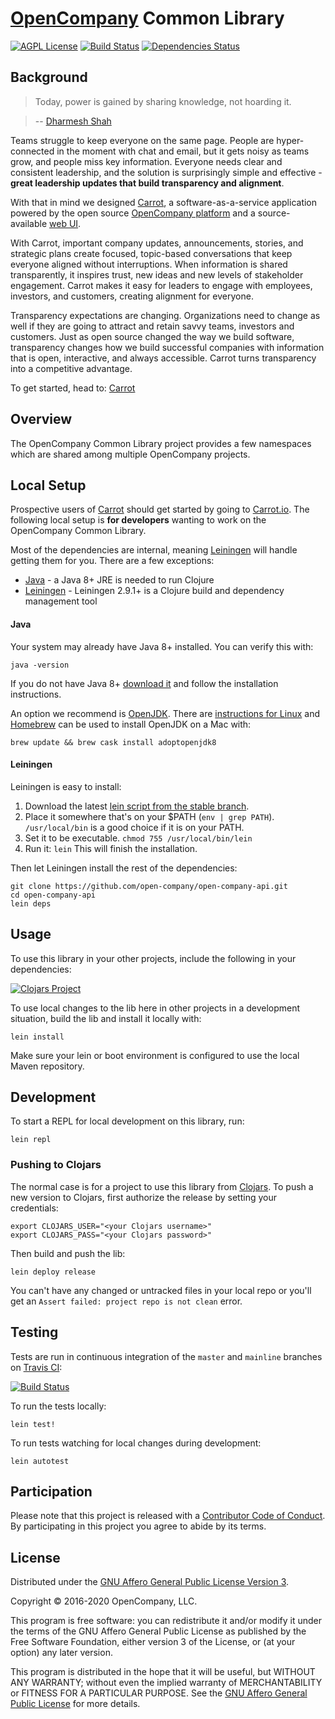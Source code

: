 # [OpenCompany](https://github.com/open-company) Common Library 

[![AGPL License](http://img.shields.io/badge/license-AGPL-blue.svg?style=flat)](https://www.gnu.org/licenses/agpl-3.0.en.html)
[![Build Status](https://travis-ci.org/open-company/open-company-lib.svg)](https://travis-ci.org/open-company/open-company-lib)
[![Dependencies Status](https://versions.deps.co/open-company/open-company-lib/status.svg)](https://versions.deps.co/open-company/open-company-lib)


## Background

> Today, power is gained by sharing knowledge, not hoarding it.

> -- [Dharmesh Shah](https://twitter.com/dharmesh)

Teams struggle to keep everyone on the same page. People are hyper-connected in the moment with chat and email, but it gets noisy as teams grow, and people miss key information. Everyone needs clear and consistent leadership, and the solution is surprisingly simple and effective - **great leadership updates that build transparency and alignment**.

With that in mind we designed [Carrot](https://carrot.io/), a software-as-a-service application powered by the open source [OpenCompany platform](https://github.com/open-company) and a source-available [web UI](https://github.com/open-company/open-company-web).

With Carrot, important company updates, announcements, stories, and strategic plans create focused, topic-based conversations that keep everyone aligned without interruptions. When information is shared transparently, it inspires trust, new ideas and new levels of stakeholder engagement. Carrot makes it easy for leaders to engage with employees, investors, and customers, creating alignment for everyone.

Transparency expectations are changing. Organizations need to change as well if they are going to attract and retain savvy teams, investors and customers. Just as open source changed the way we build software, transparency changes how we build successful companies with information that is open, interactive, and always accessible. Carrot turns transparency into a competitive advantage.

To get started, head to: [Carrot](https://carrot.io/)


## Overview

The OpenCompany Common Library project provides a few namespaces which are shared among multiple OpenCompany projects.


## Local Setup

Prospective users of [Carrot](https://carrot.io/) should get started by going to [Carrot.io](https://carrot.io/). The following local setup is **for developers** wanting to work on the OpenCompany Common Library.

Most of the dependencies are internal, meaning [Leiningen](https://github.com/technomancy/leiningen) will handle getting them for you. There are a few exceptions:

* [Java](https://openjdk.java.net/) - a Java 8+ JRE is needed to run Clojure
* [Leiningen](https://github.com/technomancy/leiningen) - Leiningen  2.9.1+ is a Clojure build and dependency management tool

#### Java

Your system may already have Java 8+ installed. You can verify this with:

```console
java -version
```

If you do not have Java 8+ [download it](http://www.oracle.com/technetwork/java/javase/downloads/index.html) and follow the installation instructions.

An option we recommend is [OpenJDK](https://openjdk.java.net/). There are [instructions for Linux](https://openjdk.java.net/install/index.html) and [Homebrew](https://brew.sh/) can be used to install OpenJDK on a Mac with:

```
brew update && brew cask install adoptopenjdk8
```

#### Leiningen

Leiningen is easy to install:

1. Download the latest [lein script from the stable branch](https://raw.githubusercontent.com/technomancy/leiningen/stable/bin/lein).
1. Place it somewhere that's on your $PATH (`env | grep PATH`). `/usr/local/bin` is a good choice if it is on your PATH.
1. Set it to be executable. `chmod 755 /usr/local/bin/lein`
1. Run it: `lein` This will finish the installation.

Then let Leiningen install the rest of the dependencies:

```console
git clone https://github.com/open-company/open-company-api.git
cd open-company-api
lein deps
```


## Usage

To use this library in your other projects, include the following in your dependencies:

[![Clojars Project](https://img.shields.io/clojars/v/open-company/lib.svg)](https://clojars.org/open-company/lib)

To use local changes to the lib here in other projects in a development situation, build the lib and install it
locally with:

```
lein install
```

Make sure your lein or boot environment is configured to use the local Maven repository.

## Development

To start a REPL for local development on this library, run:

```
lein repl
```

### Pushing to Clojars

The normal case is for a project to use this library from [Clojars](https://clojars.org/open-company/lib). To push a new version to Clojars, first authorize the release by setting your credentials:

```console
export CLOJARS_USER="<your Clojars username>"
export CLOJARS_PASS="<your Clojars password>"
```

Then build and push the lib:

```
lein deploy release
```

You can't have any changed or untracked files in your local repo or you'll get an `Assert failed: project repo is not clean`
error.

## Testing

Tests are run in continuous integration of the `master` and `mainline` branches on [Travis CI](https://travis-ci.org/open-company/open-company-lib):

[![Build Status](https://travis-ci.org/open-company/open-company-lib.svg)](https://travis-ci.org/open-company/open-company-lib)


To run the tests locally:

```console
lein test!
```

To run tests watching for local changes during development:

```console
lein autotest
```

## Participation

Please note that this project is released with a [Contributor Code of Conduct](https://github.com/open-company/open-company-lib/blob/mainline/CODE-OF-CONDUCT.md). By participating in this project you agree to abide by its terms.


## License

Distributed under the [GNU Affero General Public License Version 3](https://www.gnu.org/licenses/agpl-3.0.en.html).

Copyright © 2016-2020 OpenCompany, LLC.

This program is free software: you can redistribute it and/or modify it under the terms of the GNU Affero General Public License as published by the Free Software Foundation, either version 3 of the License, or (at your option) any later version.

This program is distributed in the hope that it will be useful, but WITHOUT ANY WARRANTY; without even the implied warranty of MERCHANTABILITY or FITNESS FOR A PARTICULAR PURPOSE. See the [GNU Affero General Public License](https://www.gnu.org/licenses/agpl-3.0.en.html) for more details.
